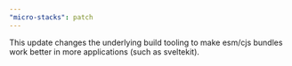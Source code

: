 ```yaml
---
"micro-stacks": patch
---
```


This update changes the underlying build tooling to make esm/cjs bundles work better in more applications (such as sveltekit). 
